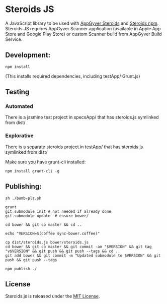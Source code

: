 # Steroids JS

A JavaScript library to be used with [AppGyver Steroids](http://appgyver.com/steroids) and [Steroids npm](//github.com/AppGyver/steroids). Steroids JS requires AppGyver Scanner application (available in Apple App Store and Google Play Store) or custom Scanner build from AppGyver Build Service.

## Development:

    npm install

(This installs required dependencies, including testApp/ Grunt.js)

## Testing

### Automated

There is a jasmine test project in specsApp/ that has steroids.js symlinked from dist/

### Explorative

There is a separate steroids project in testApp/ that has steroids.js symlinked from dist/

Make sure you have grunt-cli installed:

    npm install grunt-cli -g

## Publishing:

    sh ./bumb-plz.sh

    grunt
    git submodule init # not needed if already done
    git submodule update  # ensure bower/

    cd bower && git co master && cd ..

    echo "VERSION=$(coffee sync-bower.coffee)"

    cp dist/steroids.js bower/steroids.js
    cd bower && git co master && git commit -am "$VERSION" && git tag "v$VERSION" && git push && git push --tags && cd ..
    git add bower && git commit -m "Updated submodule to $VERSION" && git push && git push --tags

    npm publish ./

## License

Steroids.js is released under the [MIT License](http://www.opensource.org/licenses/MIT).

